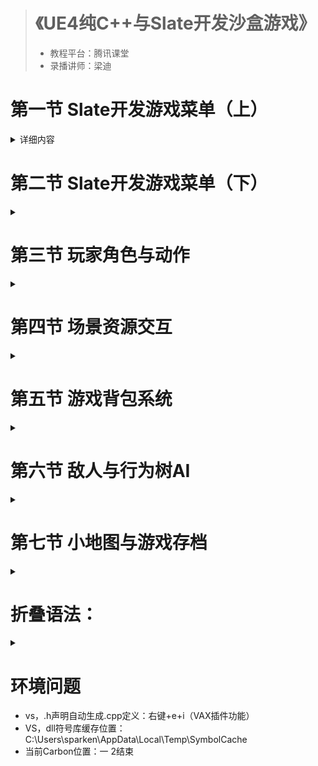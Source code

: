 > # 《UE4纯C++与Slate开发沙盒游戏》
> * 教程平台：腾讯课堂
> * 录播讲师：梁迪

# 第一节 Slate开发游戏菜单（上）
<details>
<summary>详细内容</summary>

## **1. 项目介绍与资源获取**
<details>
<summary>配置</summary>

* UE4.18
* VS2015/2017
* VS：VAssixtX插件
</details>

<details>
<summary>UE4制作UI方法</summary>

* 蓝图控件UMG
* UMG配合C++（复杂逻辑用C++实现）
* 命令行
* `Slate`
  * 跨平台UI框架
  * 可做应用程序的UI，也可做游戏中各种UI
</details>

## **2. 添加Slate到界面**
### **① ASlAiMenuGameMode : AGameModeBase**
<details>
<summary>SlAiMenuGameMode.h</summary>

```cpp
#pragma once

#include "CoreMinimal.h"
#include "GameFramework/GameModeBase.h"
#include "SlAiMenuGameMode.generated.h"

UCLASS()
class SLAICOURSE_API ASlAiMenuGameMode : public AGameModeBase
{
	GENERATED_BODY() // .h声明+cpp实现
}
```
* 宏GENERATED_UCLASS_BODY()：旧版本，弃用。
* 宏`GENERATED_BODY()`
  * 使用注意：.h声明+.cpp定义。所标记的类中，默认成员属性private，需要手动public。
  * 作用说明：UE4在C++编译开始前使用工具UnrealHeaderTool对C++代码进行预处理，收集出类型和成员等信息，自动生成相关序列化代码。再调用真正的C++编译器，把预处理代码和原始代码一起编译，生成可执行文件。`该宏代表了预处理代码的注入位置。`
</details>

<details>
<summary>SlAiMenuGameMode.cpp</summary>

* 除了GameMode还要HUD给玩家显示，PlayerController让玩家能够进行操作。
```cpp
// SlAiMenuGameMode.cpp
#include "SlAiMenuGameMode.h"
#include "SlAiMenuHUD.h"
#include "SlAiMenuController.h"

ASlAiMenuGameMode::ASlAiMenuGameMode()
{
    // 提供操作途径
    PlayerControllerClass = ASlAiMenuController::StaticClass();
    // 显示信息给玩家
    HUDClass = ASlAiMenuHUD::StaticClass(); 
}
```
* `PlayerControllerClass = *Controller::StaticClass();`
  * `UObject::StaticClass()`是UE4反射机制的一部分。
  * 若类被UCLASS()、GENERATED_BODY()等标记，表示该类会在UnrealHeaderTool预处理时被收集类型等信息。调用"StaticClass()"会在使用"实例->GetClass()"方法（可能是UHT收集类型信息的途径）时，返回UObject实例类型。（理解自：https://forums.unrealengine.com/development-discussion/c-gameplay-programming/48349-uclass-staticclass-definition）
</details>

### **② ASlAiMenuController : APlayerController**
<details>
<summary>SlAiMenuController.cpp 向玩家显示鼠标</summary>

```cpp
// SlAiMenuController.cpp
#include "SlAiMenuController.h"

SlAiMenuController::SlAiMenuController()
{
    bShowMouseCursor = true;
}
```
</details>

<details>
<summary>启动，对玩家输入的响应设置</summary>

```cpp
// SlAiMenuController.h
UCLASS()
class SlAiMenuController_API SlAiMenuController : public APlayerController
{
    GENERATED_BODY()
public:
    ...
protected:
    virtual void BeginPlay() override;
}
```
* `APlayerController`继承关系
  * *Controller -> APlayerController -> AController -> AActor -> UObject
  * `AActor::BeginPlay` 关卡开始时调用。
```cpp
// SlAiMenuController.cpp
void ASlAiMenuController::BeginPlay()
{
	FInputModeUIOnly InputMode;
	InputMode.SetLockMouseToViewportBehavior(EMouseLockMode::LockAlways);
	SetInputMode(InputMode); // 绑定到当前的 Controller
}
```
* `FInputMode`继承关系
  * FInputModeBase -> FInputMode(1. UIOnly 2. GameOnly 3. GameAndUI)
  * 设对用户输入的响应方式，第三种为UI不处理用户输入时转到player input或player controller尝试响应。
  * 文档：https://docs.unrealengine.com/en-US/API/Runtime/Engine/GameFramework/FInputModeDataBase/index.html
* `FInputModeUIOnly`方法
  * `SetLockMouseToViewportBehavior(EMouseLockMode)`  
    设置视口的鼠标锁定行为。
  * `EMouseLockMode` 四种类型  
        
    类型  | 说明
    ----  | ----
    DoNotLock | 不锁定
    LockOnCapture | 仅当鼠标is captured时锁定
    LockAlways | 总是锁定
    LockinFullscreen | 全屏时锁定
</details>

### **③ SlAiMenuHUD : ASlAiMenuHUD**
<details>
<summary>Slate使用</summary>

* 创建Widget
    ```cpp
    // SlAiMenuHUD.h
    UCLASS()
    class SLAICOURSE_API ASlAiMenuHUD : public AHUD
    {
        GENERATED_BODY()
        
    public:

        ASlAiMenuHUD();
        
        TSharedPtr<class SSlAiMenuHUDWidget> MenuHUDWidget;	// 声明一个共享指针（拥有引用对象）
    };
    ```

    ```cpp
    // SlAiMenuHUD.cpp
    ASlAiMenuHUD::ASlAiMenuHUD()
    {
        // 检查引擎运行，视口打开
        if (GEngine && GEngine->GameViewport)
        {
            // 创建一个SlAiMenuHUDWidget实例并赋给.h中声明的MenuHUDWidget
            SAssignNew(MenuHUDWidget, SSlAiMenuHUDWidget);
            // Slate向视口添加控件，SNew为另一种创建
            GEngine->GameViewport->AddViewportWidgetContent(SNew(SWeakWidget).PossiblyNullContent(MenuHUDWidget.ToSharedRef()));
        }
    }
    ```
    
    ```cpp
    SlAiMenuHUDWidget.cpp
    #include "SSlAiMenuHUDWidget.h"
    #include "SlateOptMacros.h"
    #include "SButton.h"

    BEGIN_SLATE_FUNCTION_BUILD_OPTIMIZATION
    void SSlAiMenuHUDWidget::Construct(const FArguments& InArgs)
    {
        
        ChildSlot
        [
            // Populate the widget
            SNew(SButton)
        ];
        
    }
    END_SLATE_FUNCTION_BUILD_OPTIMIZATION
    ```
  * 由于GEngine与GEngine->GameViewport可能为0，使用前都要先判断
  * 控件创建方法  
    `TSharedPtr SNew(WidgetType)[.PossiblyNullContent(TSharedRef)]`  
    `SAssignNew(TSharedPtr, WidgetType)`  
    【？：参数有点晕，以后用到的时候再试试吧】
  * `GEngine->GameViewport->AddViewportWidgetContent` 向视口添加控件方法
  * `PossiblyNullContent(*.ToSharedRef())`，由于MenuHUDWidget为共享指针，根据指针文档“要确认引用的对象为非空时，请使用共享引用”，所以调用TSharedPtr中返回对象共享引用的方法。
  * 注意：控件默认全屏，所以要设置样式
* 相关文档
  * Slate使用文档：https://docs.unrealengine.com/zh-CN/Programming/Slate/InGameUI/index.html
  * 指针说明：https://docs.unrealengine.com/zh-CN/Programming/UnrealArchitecture/SmartPointerLibrary/index.html
</details>




## **3. 使用WidgetStyle设置样式**
<details>
<summary></summary>

### **① SlAiStyle 纯C++类**
* `SlAiStyle.cpp`：获取样式，并注册进游戏。

```cpp
// in SlAiStyle.h
class SLAICOURSE_API SlAiStyle
{
public:
	static void Initialze();
	static FName GetStyleSetName();	// 获取样式注册到游戏中的名字
	static void ShutDown();	// 当游戏关闭时取消注册
	static const ISlateStyle &Get(); // 给外部调用获取本单例

private:
	static TSharedPtr<class FSlateStyleSet> Create();
	static TSharedPtr<FSlateStyleSet> SlAiStyleInstance;	// 创建单例变量
};
```
* 其中：`class FSlateStyleSet` 用来注册样式

```cpp
// in SlAiStyle.cpp
TSharedPtr<FSlateStyleSet> SlAiStyle::SlAiStyleInstance = NULL;	// 注意初始化

void SlAiStyle::Initialze()
{
	if (!SlAiStyleInstance.IsValid())	// 指针为初始状态时进入
	{
		SlAiStyleInstance = Create();	// 创建
		// 把本样式单例添加到Slate风格管理类
		FSlateStyleRegistry::RegisterSlateStyle(*SlAiStyleInstance); 
	}
}
```
* `void Initialze()`
  * `TSharedPtr.IsValid()` TSharedPtr共享指针类型判断是否为空指针的方法。
  * `FSlateStyleRepository` 追踪和管理Slate风格数据的总集合

```cpp
FName SlAiStyle::GetStyleSetName()
{
	static FName StyleSetName(TEXT("SlAiStyle"));
	return StyleSetName;
}
```
* `FName GetStyleSetName()`
  * 字符串文档：https://docs.unrealengine.com/zh-CN/Programming/UnrealArchitecture/StringHandling/index.html
  * `FText` 本地化类型。UI上的所有文字应为该类型。


```cpp
TSharedRef<class FSlateStyleSet> SlAiStyle::Create()
{
	TSharedRef<FSlateStyleSet> StyleRef = FSlateGameResources::New(SlAiStyle::GetStyleSetName(), "/Game/UI/Style", "/Game/UI/Style");
	return StyleRef;
}

const ISlateStyle & SlAiStyle::Get()
{
	return *SlAiStyleInstance;
}

void SlAiStyle::ShutDown()
{
	FSlateStyleRegistry::UnRegisterSlateStyle("SlAiStyleInstance");
	ensure(SlAiStyleInstance->IsUnique());
	SlAiStyleInstance->Reset();
}

```
* `TSharedRef Create()`
  * 

</details>

## **4. DPI屏幕适配**

## **5. 菜单布局实现**

## **6. 语言切换功能实现**

## **7. 自定义Button控件**

## **8. Debug与游戏设置控件**

## **9. 完成游戏设置控件**

## **10. 模板单例与文件读取**

</details>

# 第二节 Slate开发游戏菜单（下）

<details>
<summary></summary>

## **11. 读取存档Json文件**

## **12. 写入存档Json文件**

## **13. 进入游戏控件**

## **14. 菜单控件初始化**

## **15. UI动画实现**

## **16. UI音乐播放与调节**

## **17. 场景跳转与GameInstance**

</details>

# 第三节 玩家角色与动作

<details>
<summary></summary>

## **18. 添加玩家模型与相机**

## **19. 动作蓝图与玩家移动**

## **20. 完成玩家移动**

## **21. 视角切换与Montage播放**

## **22. 完成玩家动作蓝图**

## **23. 制作快捷栏UI**

## **24. 物品属性Json读取**

## **25. 注册快捷栏到PlayerState**

## **26. 快捷栏切换与右手插槽**

</details>

# 第四节 场景资源交互

<details>
<summary></summary>

## **27. 物品类与碰撞事件绑定**

## **28. 手持物品与动作切换**

## **29. 动作通知与读取资源Json**

## **30. 资源与可拾取物品**

## **31. 准星与C++操控材质**

## **32. 射线检测伐木挖矿捡东西**

## **33. 生成掉落物与动态创建材质**

## **34. 动态球形检测**

</details>

# 第五节 游戏背包系统

<details>
<summary></summary>

## **35. 玩家状态UI**

## **36. 游戏暂停与输入模式切换**

## **37. 游戏UI切换**

## **38. 绘制背包UI**

## **39. 鼠标选中背包容器**

## **40. 小扩展_蓝图背包拖拽**

## **41. OnPaint实现背包拖拽**

## **42. 丢弃物品与绑定快捷栏**

## **43. 合成台功能实现**

## **44. 添加物品到背包**

</details>


# 第六节 敌人与行为树AI

<details>
<summary></summary>

## **45. 敌人模型与动作**

## **46. 敌人血条与视野组件**

## **47. C++搭建行为树框架**

## **48. 运行行为树与实现巡逻AI**

## **49. 敌人追逐AI**

## **50. C++动画RootMotion**

## **51. 敌人攻击AI（上）**

## **52. 敌人攻击AI（下）**

## **53. 敌人受伤AI**

## **54. 逃跑与防御AI**

</details>


# 第七节 小地图与游戏存档

<details>
<summary></summary>

## **55. 敌人死亡AI**

## **56. 渲染小地图**

## **57. 小地图玩家点与方位**

## **58. 小地图敌人视野**

## **59. 聊天信息显示**

## **60. 聊天室与敌人血条修正**

## **61. 游戏暂停菜单**

## **62. SoundMix音量与玩家死亡**

## **63. SaveGame读取存档**

## **64. 保存存档与项目完结**

</details>


# 折叠语法：
<details>
<summary></summary>


</details>

# 环境问题
* vs，.h声明自动生成.cpp定义：右键+e+i（VAX插件功能）
* VS，dll符号库缓存位置：C:\Users\sparken\AppData\Local\Temp\SymbolCache
* 当前Carbon位置：一 2结束
